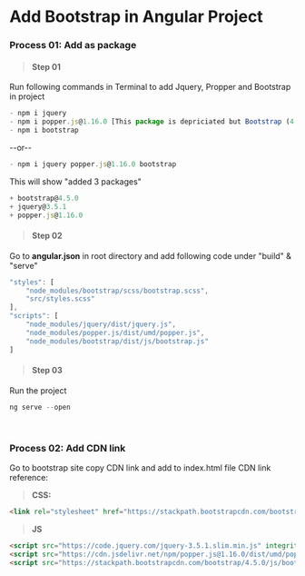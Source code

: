 # Add Bootstrap in Angular Project

### Process 01: Add as package

> #### Step 01
Run following commands in Terminal to add Jquery, Propper and Bootstrap in project
```javascript
- npm i jquery
- npm i popper.js@1.16.0 [This package is depriciated but Bootstrap (4.5) is using this package]
- npm i bootstrap
```
--or--
```javascript
- npm i jquery popper.js@1.16.0 bootstrap 
```

This will show "added 3 packages"
```js
+ bootstrap@4.5.0
+ jquery@3.5.1
+ popper.js@1.16.0
```

> #### Step 02
Go to **angular.json** in root directory and add following code under "build" & "serve" 
```javascript
"styles": [
    "node_modules/bootstrap/scss/bootstrap.scss",
    "src/styles.scss"
],
"scripts": [
    "node_modules/jquery/dist/jquery.js",
    "node_modules/popper.js/dist/umd/popper.js",
    "node_modules/bootstrap/dist/js/bootstrap.js"
]
```
> #### Step 03
Run the project
```js
ng serve --open
```

<br>

### Process 02: Add CDN link
Go to bootstrap site copy CDN link and add to index.html file
CDN link reference:

> **CSS:**
```html
<link rel="stylesheet" href="https://stackpath.bootstrapcdn.com/bootstrap/4.5.0/css/bootstrap.min.css" integrity="sha384-9aIt2nRpC12Uk9gS9baDl411NQApFmC26EwAOH8WgZl5MYYxFfc+NcPb1dKGj7Sk" crossorigin="anonymous">
```

> **JS**
```html
<script src="https://code.jquery.com/jquery-3.5.1.slim.min.js" integrity="sha384-DfXdz2htPH0lsSSs5nCTpuj/zy4C+OGpamoFVy38MVBnE+IbbVYUew+OrCXaRkfj" crossorigin="anonymous"></script>
<script src="https://cdn.jsdelivr.net/npm/popper.js@1.16.0/dist/umd/popper.min.js" integrity="sha384-Q6E9RHvbIyZFJoft+2mJbHaEWldlvI9IOYy5n3zV9zzTtmI3UksdQRVvoxMfooAo" crossorigin="anonymous"></script>
<script src="https://stackpath.bootstrapcdn.com/bootstrap/4.5.0/js/bootstrap.min.js" integrity="sha384-OgVRvuATP1z7JjHLkuOU7Xw704+h835Lr+6QL9UvYjZE3Ipu6Tp75j7Bh/kR0JKI" crossorigin="anonymous"></script>
```